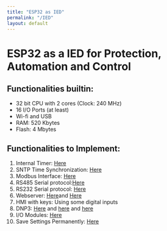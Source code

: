 ```yaml
---
title: "ESP32 as IED"
permalink: "/IED"
layout: default
---
```


# ESP32 as a IED for Protection, Automation and Control  

## Functionalities builtin:
* 32 bit CPU with 2 cores (Clock: 240 MHz)
* 16 I/O Ports (at least)
* Wi-fi and USB
* RAM: 520 Kbytes
* Flash: 4 Mbytes

## Functionalities to Implement:
1. Internal Timer: [Here](https://docs.espressif.com/projects/esp-idf/en/latest/esp32/api-reference/system/system_time.html#system-time)
2. SNTP Time Synchronization: [Here](https://docs.espressif.com/projects/esp-idf/en/latest/esp32/api-reference/system/system_time.html#sntp-time-synchronization)
3. Modbus Interface: [Here](https://docs.espressif.com/projects/esp-idf/en/v4.3.1/esp32/api-reference/protocols/modbus.html#esp-modbus)
4. RS485 Serial protocol:[Here]()
5. RS232 Serial protocol: [Here](https://esp32.com/viewtopic.php?t=9714)
6. Webserver: [Here](https://docs.espressif.com/projects/esp-idf/en/latest/esp32/api-reference/protocols/esp_http_server.html#http-server)and [Here](https://github.com/espressif/esp-idf/tree/20f5e180eecccfaff815d707e1fcbba2f4d6a391/examples/protocols/https_server/simple)
7. HMI with keys: Using some digital inputs
8. DNP3: [Here](https://en.wikipedia.org/wiki/DNP3) and [here](https://www.cdoancal.com/) and [here](https://books.google.pt/books?id=ENqyW8fExswC&lpg=PA9-IA1&ots=k8emukH8R_&dq=DNP3&lr&pg=PA7#v=onepage&q=DNP3&f=false)  
9. I/O Modules: [Here](https://docs.espressif.com/projects/esp-idf/en/latest/esp32/api-reference/peripherals/i2c.html#inter-integrated-circuit-i2c)
10. Save Settings Permanently: [Here](https://randomnerdtutorials.com/esp32-save-data-permanently-preferences/)
